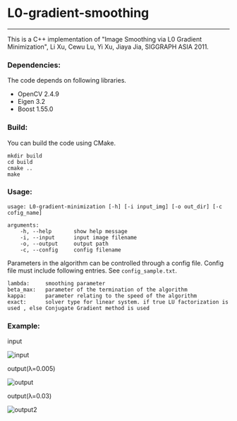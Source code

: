 L0-gradient-smoothing
=====================
---------------------------------------------
This is a C++ implementation of "Image Smoothing via L0 Gradient Minimization", Li Xu, Cewu Lu, Yi Xu, Jiaya Jia, SIGGRAPH ASIA 2011.

### Dependencies:
The code depends on following libraries.

* OpenCV 2.4.9
* Eigen 3.2
* Boost 1.55.0

### Build:
You can build the code using CMake.

	mkdir build	
	cd build
	cmake ..
	make 
	

### Usage:
	usage: L0-gradient-minimization [-h] [-i input_img] [-o out_dir] [-c cofig_name]
	
	arguments:
	 	-h, --help       show help message
	 	-i, --input	     input image filename 
	 	-o, --output     output path
	 	-c, --config     config filename

Parameters in the algorithm can be controlled through a config file. Config file must include following entries. See `config_sample.txt`.
	
	lambda:     smoothing parameter
	beta_max:   parameter of the termination of the algorithm
	kappa:      parameter relating to the speed of the algorithm
	exact:      solver type for linear system. if true LU factorization is used , else Conjugate Gradient method is used
	
### Example:
input

![input](data/dahlia.png)

output(λ=0.005)

![output](data/dahlia_0005.png)

output(λ=0.03)

![output2](data/dahlia_003.png)

